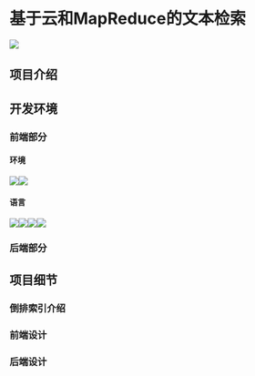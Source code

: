 # 基于云和MapReduce的文本检索

[![](https://img.shields.io/badge/env-dockercompose2.17.3-blue.svg)](https://github.com/docker/compose)

## 项目介绍



## 开发环境

### 前端部分

#### 环境

[![](https://img.shields.io/badge/Node.js-18.5.0-green.svg)]()[![](https://img.shields.io/badge/npm-9.5.0-green.svg)]()

#### 语言

[![](https://img.shields.io/badge/vue.js-green.svg)]()[![](https://img.shields.io/badge/javascript-yellow.svg)]()[![](https://img.shields.io/badge/html-red.svg)]()[![](https://img.shields.io/badge/css-purple.svg)]()

### 后端部分



## 项目细节



### 倒排索引介绍



### 前端设计



### 后端设计
